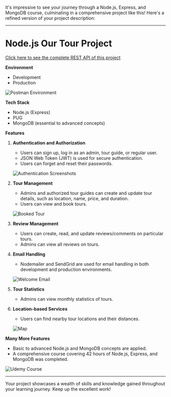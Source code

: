It's impressive to see your journey through a Node.js, Express, and MongoDB course, culminating in a comprehensive project like this! Here's a refined version of your project description:

---

# Node.js Our Tour Project

[Click here to see the complete REST API of this project](https://documenter.getpostman.com/view/24028174/2s8ZDVYi98?fbclid=IwAR28hwaVG4SCIuGAyzny1AoXmnd82QfT1ekKpPxr-L206Pi3S8GFtufG8D8#b01bc3f3-6b79-43bc-a308-6932f35efefa)

**Environment**

- Development
- Production

![Postman Environment](https://github.com/BheshRajNeupane/Node-js-Our-Tour-Project/assets/108607897/945f00c1-da5a-42d8-bb47-a03c59d90510)

**Tech Stack**

- Node.js (Express)
- PUG
- MongoDB (essential to advanced concepts)

**Features**

1. **Authentication and Authorization**
   - Users can sign up, log in as an admin, tour guide, or regular user.
   - JSON Web Token (JWT) is used for secure authentication.
   - Users can forget and reset their passwords.

   ![Authentication Screenshots](https://github.com/BheshRajNeupane/Node-js-Our-Tour-Project/assets/108607897/auth-screenshots.png)

2. **Tour Management**
   - Admins and authorized tour guides can create and update tour details, such as location, name, price, and duration.
   - Users can view and book tours.

   ![Booked Tour](https://github.com/BheshRajNeupane/Node-js-Our-Tour-Project/assets/108607897/booked-tour.png)

3. **Review Management**
   - Users can create, read, and update reviews/comments on particular tours.
   - Admins can view all reviews on tours.

4. **Email Handling**
   - Nodemailer and SendGrid are used for email handling in both development and production environments.

   ![Welcome Email](https://github.com/BheshRajNeupane/Node-js-Our-Tour-Project/assets/108607897/welcome-email.png)

5. **Tour Statistics**
   - Admins can view monthly statistics of tours.

6. **Location-based Services**
   - Users can find nearby tour locations and their distances.

   ![Map](https://github.com/BheshRajNeupane/Node-js-Our-Tour-Project/assets/108607897/map.png)

**Many More Features**
- Basic to advanced Node.js and MongoDB concepts are applied.
- A comprehensive course covering 42 hours of Node.js, Express, and MongoDB was completed.

![Udemy Course](https://github.com/BheshRajNeupane/Node-js-Our-Tour-Project/assets/108607897/udemy-course.png)

---

Your project showcases a wealth of skills and knowledge gained throughout your learning journey. Keep up the excellent work!
